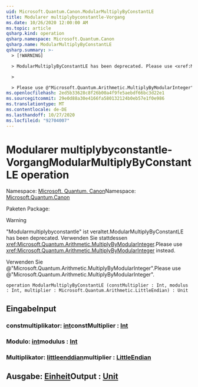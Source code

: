 ```yaml
---
uid: Microsoft.Quantum.Canon.ModularMultiplyByConstantLE
title: Modularer multiplybyconstantle-Vorgang
ms.date: 10/26/2020 12:00:00 AM
ms.topic: article
qsharp.kind: operation
qsharp.namespace: Microsoft.Quantum.Canon
qsharp.name: ModularMultiplyByConstantLE
qsharp.summary: >-
  > [!WARNING]

  > ModularMultiplyByConstantLE has been deprecated. Please use <xref:Microsoft.Quantum.Arithmetic.MultiplyByModularInteger> instead.

  >

  > Please use @"Microsoft.Quantum.Arithmetic.MultiplyByModularInteger".
ms.openlocfilehash: 2ed5b33628c8f26b00a4f9fe5aebdf66bc3d22e1
ms.sourcegitcommit: 29e0d88a30e4166fa580132124b0eb57e1f0e986
ms.translationtype: MT
ms.contentlocale: de-DE
ms.lasthandoff: 10/27/2020
ms.locfileid: "92704007"
---
```

# <a name="modularmultiplybyconstantle-operation"></a><span data-ttu-id="9c1ad-102">Modularer multiplybyconstantle-Vorgang</span><span class="sxs-lookup"><span data-stu-id="9c1ad-102">ModularMultiplyByConstantLE operation</span></span>

<span data-ttu-id="9c1ad-103">Namespace: [Microsoft. Quantum. Canon](xref:Microsoft.Quantum.Canon)</span><span class="sxs-lookup"><span data-stu-id="9c1ad-103">Namespace: [Microsoft.Quantum.Canon](xref:Microsoft.Quantum.Canon)</span></span>

<span data-ttu-id="9c1ad-104">Paketen [](https://nuget.org/packages/)</span><span class="sxs-lookup"><span data-stu-id="9c1ad-104">Package: [](https://nuget.org/packages/)</span></span>


> [!WARNING]
> <span data-ttu-id="9c1ad-105">"Modularmultiplybyconstantle" ist veraltet.</span><span class="sxs-lookup"><span data-stu-id="9c1ad-105">ModularMultiplyByConstantLE has been deprecated.</span></span> <span data-ttu-id="9c1ad-106">Verwenden Sie stattdessen <xref:Microsoft.Quantum.Arithmetic.MultiplyByModularInteger>.</span><span class="sxs-lookup"><span data-stu-id="9c1ad-106">Please use <xref:Microsoft.Quantum.Arithmetic.MultiplyByModularInteger> instead.</span></span>
>
> <span data-ttu-id="9c1ad-107">Verwenden Sie @"Microsoft.Quantum.Arithmetic.MultiplyByModularInteger".</span><span class="sxs-lookup"><span data-stu-id="9c1ad-107">Please use @"Microsoft.Quantum.Arithmetic.MultiplyByModularInteger".</span></span>



```qsharp
operation ModularMultiplyByConstantLE (constMultiplier : Int, modulus : Int, multiplier : Microsoft.Quantum.Arithmetic.LittleEndian) : Unit
```


## <a name="input"></a><span data-ttu-id="9c1ad-108">Eingabe</span><span class="sxs-lookup"><span data-stu-id="9c1ad-108">Input</span></span>

### <a name="constmultiplier--int"></a><span data-ttu-id="9c1ad-109">constmultiplikator: [int](xref:microsoft.quantum.lang-ref.int)</span><span class="sxs-lookup"><span data-stu-id="9c1ad-109">constMultiplier : [Int](xref:microsoft.quantum.lang-ref.int)</span></span>




### <a name="modulus--int"></a><span data-ttu-id="9c1ad-110">Modulo: [int](xref:microsoft.quantum.lang-ref.int)</span><span class="sxs-lookup"><span data-stu-id="9c1ad-110">modulus : [Int](xref:microsoft.quantum.lang-ref.int)</span></span>




### <a name="multiplier--littleendian"></a><span data-ttu-id="9c1ad-111">Multiplikator: [littleenddian](xref:Microsoft.Quantum.Arithmetic.LittleEndian)</span><span class="sxs-lookup"><span data-stu-id="9c1ad-111">multiplier : [LittleEndian](xref:Microsoft.Quantum.Arithmetic.LittleEndian)</span></span>





## <a name="output--unit"></a><span data-ttu-id="9c1ad-112">Ausgabe: [Einheit](xref:microsoft.quantum.lang-ref.unit)</span><span class="sxs-lookup"><span data-stu-id="9c1ad-112">Output : [Unit](xref:microsoft.quantum.lang-ref.unit)</span></span>

